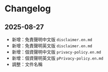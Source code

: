 # Changelog

## 2025-08-27
- 新增：免責聲明中文版 `disclaimer.en.md`
- 新增：免責聲明英文版 `disclaimer.en.md`
- 新增：個資聲明中文版 `privacy-policy.en.md`
- 新增：個資聲明英文版 `pPrivacy-policy.en.md`
- 調整：文件名稱
